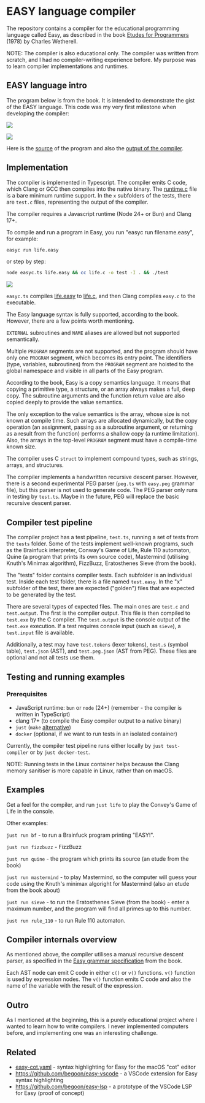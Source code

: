 # EASY language compiler

The repository contains a compiler for the educational programming language called Easy, as described in the book [Etudes for Programmers](https://dl.acm.org/doi/10.5555/1096892) (1978) by Charles Wetherell.

NOTE: The compiler is also educational only. The compiler was written from scratch, and I had no compiler-writing experience before. My purpose was to learn compiler implementations and runtimes.

## EASY language intro

The program below is from the book. It is intended to demonstrate the gist of the EASY language. This code was my very first milestone when developing the compiler:

[<img src="sieve1.png">](sieve1.png)

[<img src="sieve2.png">](sieve2.png)

Here is the [source](tests/sieve/test.easy) of the program and also the [output of the compiler](tests/sieve/x/test.c).

## Implementation

The compiler is implemented in Typescript. The compiler emits C code, which Clang or GCC then compiles into the native binary. The [runtime.c](runtime.c) file is a bare minimum runtime support. In the `x` subfolders of the tests, there are `test.c` files, representing the output of the compiler.

The compiler requires a Javascript runtime (Node 24+ or Bun) and Clang 17+.

To compile and run a program in Easy, you run "easyc run filename.easy", for example:

```sh
easyc run life.easy
```

or step by step:

```sh
node easyc.ts life.easy && cc life.c -o test -I . && ./test
```

[<img src="life.png">](life.png)

`easyc.ts` compiles [life.easy](tests/life/test.easy) to [life.c](tests/life/x/test.c), and then Clang compiles `easy.c` to the executable.

The Easy language syntax is fully supported, according to the book. However, there are a few points worth mentioning.

`EXTERNAL` subroutines and `NAME` aliases are allowed but not supported semantically.

Multiple `PROGRAM` segments are not supported, and the program should have only one `PROGRAM` segment, which becomes its entry point. The identifiers (type, variables, subroutines) from the `PROGRAM` segment are hoisted to the global namespace and visible in all parts of the Easy program.

According to the book, Easy is a copy semantics language. It means that copying a primitive type, a structure, or an array always makes a full, deep copy. The subroutine arguments and the function return value are also copied deeply to provide the value semantics.

The only exception to the value semantics is the array, whose size is not known at compile time. Such arrays are allocated dynamically, but the copy operation (an assignment, passing as a subroutine argument, or returning as a result from the function) performs a shallow copy (a runtime limitation). Also, the arrays in the top-level `PROGRAM` segment must have a compile-time known size.

The compiler uses C `struct` to implement compound types, such as strings, arrays, and structures.

The compiler implements a handwritten recursive descent parser. However, there is a second experimental PEG parser (`peg.ts` with `easy.peg` grammar file), but this parser is not used to generate code. The PEG parser only runs in testing by `test.ts`. Maybe in the future, PEG will replace the basic recursive descent parser.

## Compiler test pipeline

The compiler project has a test pipeline, `test.ts`, running a set of tests from the `tests` folder. Some of the tests implement well-known programs, such as the Brainfuck interpreter, Conway's Game of Life, Rule 110 automaton, Quine (a program that prints its own source code), Mastermind (utilising Knuth's Minimax algorithm), FizzBuzz, Eratosthenes Sieve (from the book).

The "tests" folder contains compiler tests. Each subfolder is an individual test. Inside each test folder, there is a file named `test.easy`. In the "x" subfolder of the test, there are expected ("golden") files that are expected to be generated by the test.

There are several types of expected files. The main ones are `test.c` and `test.output`. The first is the compiler output. This file is then compiled to `test.exe` by the C compiler. The `test.output` is the console output of the `test.exe` execution. If a test requires console input (such as `sieve`), a `test.input` file is available.

Additionally, a test may have `test.tokens` (lexer tokens), `test.s` (symbol table), `test.json` (AST), and `test.peg.json` (AST from PEG). These files are optional and not all tests use them.

## Testing and running examples

### Prerequisites

- JavaScript runtime: `bun` or `node` (24+) (remember - the compiler is written in TypeScript)
- clang 17+ (to compile the Easy compiler output to a native binary)
- `just` (`make` [alternative](https://just.systems/))
- `docker` (optional, if we want to run tests in an isolated container)

Currently, the compiler test pipeline runs either locally by `just test-compiler` or by `just docker-test`.

NOTE: Running tests in the Linux container helps because the Clang memory sanitiser is more capable in Linux, rather than on macOS.

## Examples

Get a feel for the compiler, and run `just life` to play the Convey's Game of Life in the console.

Other examples:

`just run bf` - to run a Brainfuck program printing "EASY!".

`just run fizzbuzz` - FizzBuzz

`just run quine` - the program which prints its source (an etude from the book)

`just run mastermind` - to play Mastermind, so the computer will guess your code using the Knuth's minimax algoright for Mastermind (also an etude from the book about)

`just run sieve` - to run the Eratosthenes Sieve (from the book) - enter a maximum number, and the program will find all primes up to this number.

`just run rule_110` - to run Rule 110 automaton.

## Compiler internals overview

As mentioned above, the compiler utilises a manual recursive descent parser, as specified in the [Easy grammar specification](GRAMMAR.md) from the book.

Each AST node can emit C code in either `c()` or `v()` functions. `v()` function is used by expression nodes. The `v()` function emits C code and also the name of the variable with the result of the expression.

## Outro

As I mentioned at the beginning, this is a purely educational project where I wanted to learn how to write compilers. I never implemented computers before, and implementing one was an interesting challenge.

## Related

- [easy-cot.yaml](easy-cot.yml) - syntax highlighting for Easy for the macOS "cot" editor
- <https://github.com/begoon/easy-vscode> - a VSCode extension for Easy syntax highlighting
- <https://github.com/begoon/easy-lsp> - a prototype of the VSCode LSP for Easy (proof of concept)
